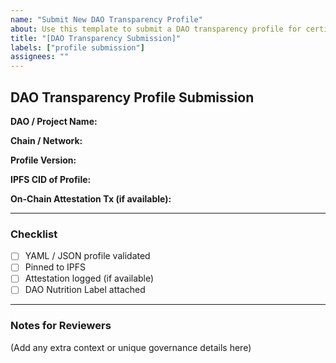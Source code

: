 ```yaml
---
name: "Submit New DAO Transparency Profile"
about: Use this template to submit a DAO transparency profile for certification
title: "[DAO Transparency Submission]"
labels: ["profile submission"]
assignees: ""
---
```


## DAO Transparency Profile Submission

**DAO / Project Name:**  

**Chain / Network:**  

**Profile Version:**  

**IPFS CID of Profile:**  

**On-Chain Attestation Tx (if available):**  

---

### Checklist
- [ ] YAML / JSON profile validated
- [ ] Pinned to IPFS
- [ ] Attestation logged (if available)
- [ ] DAO Nutrition Label attached

---

### Notes for Reviewers
(Add any extra context or unique governance details here)
